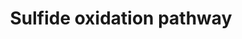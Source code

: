 ---
annotations:
- id: PW:0000107
  parent: classic metabolic pathway
  type: Pathway Ontology
  value: xenobiotics biodegradation pathway
authors:
- Kyook
- MaintBot
- UlasBabayigit
- Egonw
description: '"Proposed mechanism. Both H2S and HCN can inhibit electron transport.
  Electron transport inhibition causes induction of HIF-1 activity resulting in high
  expression of SQRD-1 and CYSL-2. SQRD-1 catalyzes the first step in the H2S-oxidation
  pathway, ultimately resulting in production of sulfate and thiosulfate. CYSL-2 catalyzes
  the first step in the HCN assimilation pathway, producing H2S. The resultant H2S
  is detoxified by CYSL-1."'
last-edited: 2023-01-18
organisms:
- Caenorhabditis elegans
redirect_from:
- /index.php/Pathway:WP2235
- /instance/WP2235
- /instance/WP2235_rr124762
revision: r124762
schema-jsonld:
- '@context': https://schema.org/
  '@id': https://wikipathways.github.io/pathways/WP2235.html
  '@type': Dataset
  creator:
    '@type': Organization
    name: WikiPathways
  description: '"Proposed mechanism. Both H2S and HCN can inhibit electron transport.
    Electron transport inhibition causes induction of HIF-1 activity resulting in
    high expression of SQRD-1 and CYSL-2. SQRD-1 catalyzes the first step in the H2S-oxidation
    pathway, ultimately resulting in production of sulfate and thiosulfate. CYSL-2
    catalyzes the first step in the HCN assimilation pathway, producing H2S. The resultant
    H2S is detoxified by CYSL-1."'
  keywords:
  - CYSL-1
  - CYSL-2
  - ETHE-1
  - H2S
  - HIF-1
  - O-Acetylserine
  - SQRD-1
  - acetate
  - beta-cyanoalanine
  - cysteine
  - hydrogen cyanide
  - polysulfide
  - sulfate
  - thiosulfate
  license: CC0
  name: Sulfide oxidation pathway
seo: CreativeWork
title: Sulfide oxidation pathway
wpid: WP2235
---